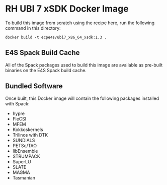 # RH UBI 7 xSDK Docker Image

To build this image from scratch using the recipe here, run the following command in this directory:
```
docker build -t ecpe4s/ubi7_x86_64_xsdk:1.3 .
```

## E4S Spack Build Cache

All of the Spack packages used to build this image are available as pre-built binaries on the E4S Spack build cache. 

## Bundled Software

Once built, this Docker image will contain the following packages installed with Spack:

* hypre
* FleCSI
* MFEM
* Kokkoskernels
* Trilinos with DTK
* SUNDIALS
* PETSc/TAO
* libEnsemble
* STRUMPACK
* SuperLU
* SLATE
* MAGMA
* Tasmanian

